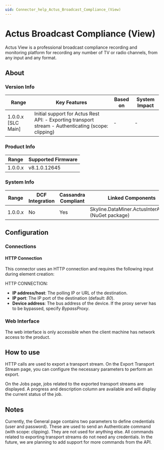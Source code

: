 ```yaml
---
uid: Connector_help_Actus_Broadcast_Compliance_(View)
---
```


# Actus Broadcast Compliance (View)

Actus View is a professional broadcast compliance recording and monitoring platform for recording any number of TV or radio channels, from any input and any format.

## About

### Version Info

| **Range**            | **Key Features**                                                                                    | **Based on** | **System Impact** |
|----------------------|-----------------------------------------------------------------------------------------------------|--------------|-------------------|
| 1.0.0.x \[SLC Main\] | Initial support for Actus Rest API: - Exporting transport stream - Authenticating (scope: clipping) | \-           | \-                |

### Product Info

| Range     | Supported Firmware     |
|-----------|------------------------|
| 1.0.0.x   | v8.1.0.12645           |

### System Info

| **Range** | **DCF Integration** | **Cassandra Compliant** | **Linked Components**                              | **Exported Components** |
|-----------|---------------------|-------------------------|----------------------------------------------------|-------------------------|
| 1.0.0.x   | No                  | Yes                     | Skyline.DataMiner.ActusInterAppAPI (NuGet package) | \-                      |

## Configuration

### Connections

#### HTTP Connection

This connector uses an HTTP connection and requires the following input during element creation:

HTTP CONNECTION:

- **IP address/host**: The polling IP or URL of the destination.
- **IP port**: The IP port of the destination (default: *80*).
- **Device address**: The bus address of the device. If the proxy server has to be bypassed, specify *BypassProxy*.

### Web Interface

The web interface is only accessible when the client machine has network access to the product.

## How to use

HTTP calls are used to export a transport stream. On the Export Transport Stream page, you can configure the necessary parameters to perform an export.

On the Jobs page, jobs related to the exported transport streams are displayed. A progress and description column are available and will display the current status of the job.

## Notes

Currently, the General page contains two parameters to define credentials (user and password). These are used to send an Authenticate command (with scope: clipping). They are not used for anything else. All commands related to exporting transport streams do not need any credentials. In the future, we are planning to add support for more commands from the API.
